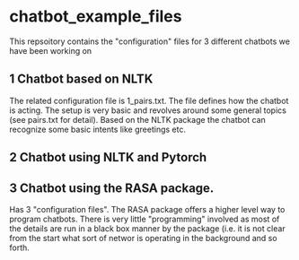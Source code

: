 # chatbot_example_files

This repsoitory contains the "configuration" files for 3 different chatbots we have been working on 

## 1 Chatbot based on NLTK

The related configuration file is 1_pairs.txt. The file defines how the chatbot is acting. The setup is very basic and revolves around some general topics (see pairs.txt for detail). Based on the NLTK package the chatbot can recognize some basic intents like greetings etc.

## 2 Chatbot using NLTK and Pytorch

## 3 Chatbot using the RASA package. 

Has 3 "configuration files". The RASA package offers a higher level way to program chatbots. There is very little "programming" involved as most of the details are run in a black box manner by the package (i.e. it is not clear from the start what sort of networ is operating in the background and so forth. 
